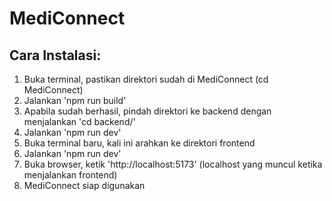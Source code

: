 # MediConnect

## Cara Instalasi:

1. Buka terminal, pastikan direktori sudah di MediConnect (cd MediConnect)
2. Jalankan 'npm run build'
3. Apabila sudah berhasil, pindah direktori ke backend dengan menjalankan 'cd backend/'
4. Jalankan 'npm run dev'
5. Buka terminal baru, kali ini arahkan ke direktori frontend
6. Jalankan 'npm run dev'
7. Buka browser, ketik 'http://localhost:5173' (localhost yang muncul ketika menjalankan frontend)
8. MediConnect siap digunakan
